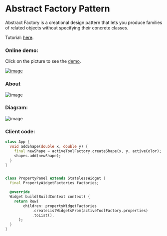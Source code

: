# Abstract Factory Pattern
Abstract Factory is a creational design pattern that lets you produce families of related objects 
without specifying their concrete classes.

Tutorial: [here](https://refactoring.guru/design-patterns/abstract-factory).

### Online demo:
Click on the picture to see the [demo](https://ilopX.github.io/design-patterns-dart/#/abstract_factory/tool_panel_factory).

[![image](https://user-images.githubusercontent.com/8049534/169530318-0ce7ee6a-3538-4398-a2ab-e6e85f2132b5.png)](https://ilopX.github.io/design-patterns-dart/#/abstract_factory/tool_panel_factory)

### About
![image](https://user-images.githubusercontent.com/8049534/169521422-052cc59a-7b3d-4889-8d76-5664a75b271a.png)

### Diagram:
![image](https://user-images.githubusercontent.com/8049534/169528461-d7c5279d-7e7f-4ce7-b8d2-87388ec2d32f.png)

### Client code:
```dart
class App {
  void addShape(double x, double y) {
    final newShape = activeToolFactory.createShape(x, y, activeColor);
    shapes.add(newShape);
  }
}


class PropertyPanel extends StatelessWidget {
  final PropertyWidgetFactories factories;

  @override
  Widget build(BuildContext context) {
    return Row(
        children: propertyWidgetFactories
            .createListWidgetsFrom(activeToolFactory.properties)
            .toList(),
      );
  }
}
```
